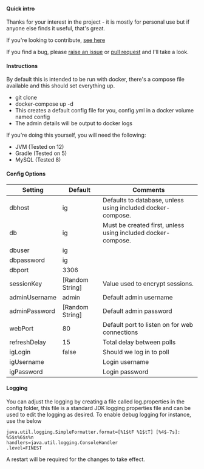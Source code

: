 #### Quick intro
Thanks for your interest in the project - it is mostly for personal use
but if anyone else finds it useful, that's great.

If you're looking to contribute, [see here](.github/CONTRIBUTING.md)

If you find a bug, please [raise an issue](https://github.com/greboid/ig/issues/new)
or [pull request](https://help.github.com/articles/creating-a-pull-request/) and I'll take a look.

#### Instructions
By default this is intended to be run with docker, there's a compose file
available and this should set everything up.

 - git clone
 - docker-compose up -d
 - This creates a default config file for you, config.yml in a docker volume named config
 - The admin details will be output to docker logs
 
If you're doing this yourself, you will need the following:
 - JVM (Tested on 12)
 - Gradle (Tested on 5)
 - MySQL (Tested 8)

#### Config Options

Setting|Default|Comments
---|---|---
dbhost|ig|Defaults to database, unless using included docker-compose.
db|ig|Must be created first, unless using included docker-compose.
dbuser|ig|
dbpassword|ig|
dbport|3306|
sessionKey|[Random String]|Value used to encrypt sessions.
adminUsername|admin|Default admin username
adminPassword|[Random String]|Default admin password
webPort|80|Default port to listen on for web connections
refreshDelay|15|Total delay between polls
igLogin|false|Should we log in to poll
igUsername||Login username
igPassword||Login password

#### Logging
You can adjust the logging by creating a file called log.properties in the config folder, this file is a standard JDK logging properties file and can be used to edit the logging as desired.  To enable debug logging for instance, use the below

```
java.util.logging.SimpleFormatter.format=[%1$tF %1$tT] [%4$-7s]: %5$s%6$s%n
handlers=java.util.logging.ConsoleHandler
.level=FINEST
```

A restart will be required for the changes to take effect.
